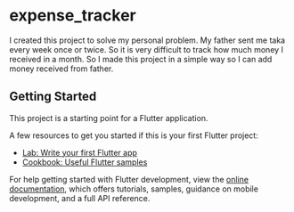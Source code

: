 # expense_tracker

I created this project to solve my personal problem. My father sent me taka every week once or
twice. So it is very difficult to track how much money I received in a month. So I made this project
in a simple way so I can add money received from father.

## Getting Started

This project is a starting point for a Flutter application.

A few resources to get you started if this is your first Flutter project:

- [Lab: Write your first Flutter app](https://docs.flutter.dev/get-started/codelab)
- [Cookbook: Useful Flutter samples](https://docs.flutter.dev/cookbook)

For help getting started with Flutter development, view the
[online documentation](https://docs.flutter.dev/), which offers tutorials,
samples, guidance on mobile development, and a full API reference.
